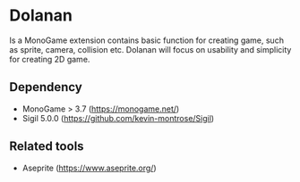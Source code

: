 # Dolanan
Is a MonoGame extension contains basic function for creating game, such as sprite, camera, collision etc. Dolanan will focus on
usability and simplicity for creating 2D game.

## Dependency
- MonoGame > 3.7 (https://monogame.net/)
- Sigil 5.0.0 (https://github.com/kevin-montrose/Sigil)

## Related tools
- Aseprite (https://www.aseprite.org/)

